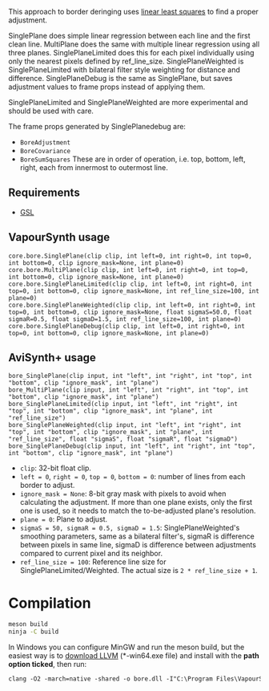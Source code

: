 This approach to border deringing uses [linear least squares](https://www.gnu.org/software/gsl/doc/html/lls.html) to find a proper adjustment.

SinglePlane does simple linear regression between each line and the first clean line. MultiPlane does the same with multiple linear regression using all three planes. SinglePlaneLimited does this for each pixel individually using only the nearest pixels defined by ref_line_size. SinglePlaneWeighted is SinglePlaneLimited with bilateral filter style weighting for distance and difference. SinglePlaneDebug is the same as SinglePlane, but saves adjustment values to frame props instead of applying them.

SinglePlaneLimited and SinglePlaneWeighted are more experimental and should be used with care.

The frame props generated by SinglePlanedebug are:
* `BoreAdjustment`
* `BoreCovariance`
* `BoreSumSquares`
These are in order of operation, i.e. top, bottom, left, right, each from innermost to outermost line.

## Requirements
* [GSL](https://www.gnu.org/software/gsl/)

## VapourSynth usage

```
core.bore.SinglePlane(clip clip, int left=0, int right=0, int top=0, int bottom=0, clip ignore_mask=None, int plane=0)
core.bore.MultiPlane(clip clip, int left=0, int right=0, int top=0, int bottom=0, clip ignore_mask=None, int plane=0)
core.bore.SinglePlaneLimited(clip clip, int left=0, int right=0, int top=0, int bottom=0, clip ignore_mask=None, int ref_line_size=100, int plane=0)
core.bore.SinglePlaneWeighted(clip clip, int left=0, int right=0, int top=0, int bottom=0, clip ignore_mask=None, float sigmaS=50.0, float sigmaR=0.5, float sigmaD=1.5, int ref_line_size=100, int plane=0)
core.bore.SinglePlaneDebug(clip clip, int left=0, int right=0, int top=0, int bottom=0, clip ignore_mask=None, int plane=0)
```

## AviSynth+ usage

```
bore_SinglePlane(clip input, int "left", int "right", int "top", int "bottom", clip "ignore_mask", int "plane")
bore_MultiPlane(clip input, int "left", int "right", int "top", int "bottom", clip "ignore_mask", int "plane")
bore_SinglePlaneLimited(clip input, int "left", int "right", int "top", int "bottom", clip "ignore_mask", int "plane", int "ref_line_size")
bore_SinglePlaneWeighted(clip input, int "left", int "right", int "top", int "bottom", clip "ignore_mask", int "plane", int "ref_line_size", float "sigmaS", float "sigmaR", float "sigmaD")
bore_SinglePlaneDebug(clip input, int "left", int "right", int "top", int "bottom", clip "ignore_mask", int "plane")
```

* `clip`: 32-bit float clip.
* `left = 0`, `right = 0`, `top = 0`, `bottom = 0`: number of lines from each border to adjust.
* `ignore_mask = None`: 8-bit gray mask with pixels to avoid when calculating the adjustment. If more than one plane exists, only the first one is used, so it needs to match the to-be-adjusted plane's resolution.
* `plane = 0`: Plane to adjust.
* `sigmaS = 50, sigmaR = 0.5, sigmaD = 1.5`: SinglePlaneWeighted's smoothing parameters, same as a bilateral filter's, sigmaR is difference between pixels in same line, sigmaD is difference between adjustments compared to current pixel and its neighbor.
* `ref_line_size = 100`: Reference line size for SinglePlaneLimited/Weighted. The actual size is `2 * ref_line_size + 1`.

# Compilation

```sh
meson build
ninja -C build
```

In Windows you can configure MinGW and run the meson build, but the easiest way is to [download LLVM](https://github.com/llvm/llvm-project/releases) (*-win64.exe file) and install with the **path option ticked**, then run:

```ps
clang -O2 -march=native -shared -o bore.dll -I"C:\Program Files\VapourSynth\sdk\include" src\bore.c
```
